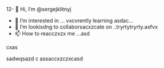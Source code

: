 12- 👋 Hi, I’m @sergejklitnyj
- 👀 I’m interested in ...
vxcvrently learning asdac...
- 💞️ I’m lookisdng to collaborsacxzcate on ..tryrtytryrty.asfvx
- 📫 How to reacczxzx me ...asd

<!---as
sergejklitnyj/sergejklitnyj hjkhjkis a ✨ casxzcspecisadal ✨ repository because its `README.md` (this file) appears on your GitHиcvbаub profile.x
You can cnmclick the Prevcxview link to take a look at your changes.ads
--->cxas
sadwqsazd
c
assaccxzczxcasd
